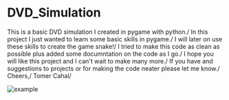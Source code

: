 # DVD_Simulation
This is a basic DVD simulation I created in pygame with python./
In this project I just wanted to learn some basic skills in pygame./
I will later on use these skills to create the game snake!/
I tried to make this code as clean as possible plus added some documntation on the code as I go./
I hope you will like this project and I can't wait to make many more./
If you have and suggestions to projects or for making the code neater please let me know./
Cheers,/
Tomer Cahal/

![example](https://user-images.githubusercontent.com/30951031/68966632-41bd8280-07e7-11ea-8f64-a7a1172233b2.PNG)

